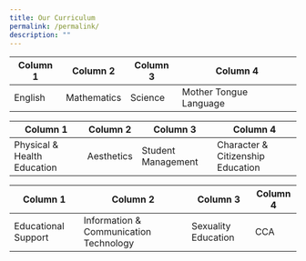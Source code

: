 ```yaml
---
title: Our Curriculum
permalink: /permalink/
description: ""
---
```


| Column 1 | Column 2 | Column 3 | Column 4 |
| -------- | -------- | -------- | -------- |
| English     | Mathematics     | Science     | Mother Tongue Language     |


| Column 1 | Column 2 | Column 3 | Column 4 |
| -------- | -------- | -------- | -------- |
| Physical & Health Education     | Aesthetics     | Student Management     | Character & Citizenship Education     |


| Column 1 | Column 2 | Column 3 | Column 4 |
| -------- | -------- | -------- | -------- |
| Educational Support     | Information & Communication Technology     | Sexuality Education     | CCA     |